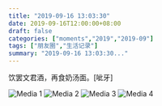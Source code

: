 ```yaml
---
title: "2019-09-16 13:03:30"
date: 2019-09-16T12:00:00+08:00
draft: false
categories: ["moments","2019","2019-09"]
tags: ["朋友圈","生活记录"]
summary: "2019-09-16 13:03:30..."
---
```


饮罢文君酒，再食奶汤面。[呲牙]

![Media 1](/Moments/photos/2019-09-16/201909161303300.jpg)
![Media 2](/Moments/photos/2019-09-16/201909161303301.jpg)
![Media 3](/Moments/photos/2019-09-16/201909161303302.jpg)
![Media 4](/Moments/photos/2019-09-16/201909161303303.jpg)

